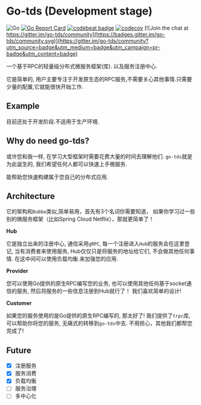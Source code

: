 # Go-tds (Development stage)

![Go](https://github.com/sdttttt/go-tds/workflows/Go/badge.svg)
[![Go Report Card](https://goreportcard.com/badge/github.com/sdttttt/go-tds)](https://goreportcard.com/report/github.com/sdttttt/go-tds)
[![codebeat badge](https://codebeat.co/badges/9040bc68-655c-4d3e-be12-661554bacecf)](https://codebeat.co/projects/github-com-sdttttt-go-tds-master)
[![codecov](https://codecov.io/gh/sdttttt/go-tds/branch/master/graph/badge.svg)](https://codecov.io/gh/sdttttt/go-tds) [![Join the chat at https://gitter.im/go-tds/community](https://badges.gitter.im/go-tds/community.svg)](https://gitter.im/go-tds/community?utm_source=badge&utm_medium=badge&utm_campaign=pr-badge&utm_content=badge)

一个基于RPC的轻量级分布式微服务框架(库).
以及服务注册中心.

它是简单的, 用户主要专注于开发原生态的RPC服务,不需要关心其他事情.只需要少量的配置,它就能很快开始工作.

## Example

目前还处于开发阶段.不适用于生产环境.

## Why do need go-tds?

或许您和我一样, 在学习大型框架时需要花费大量的时间去理解他们.
`go-tds`就是为此诞生的, 我们希望任何人都可以快速上手微服务.

能帮助您快速构建属于您自己的分布式应用.

## Architecture

它的架构和`Dubbo`类似,简单易用，首先有3个名词你需要知道，
如果你学习过一些别的微服务框架（比如Spring Cloud Netflix），那就更简单了！

**Hub** 

它是独立出来的注册中心, 通信采用`gRPC`, 
每一个注册进入`Hub`的服务会在这里登记, 当有消费者来使用服务, 
Hub仅仅只是将服务的地址给它们, 不会做其他任何事情. 
在这中间可以使用负载均衡.来加强您的应用.

**Provider** 

您可以使用Go提供的原生RPC编写您的业务,
也可以使用其他任何基于socket通信的服务,
然后将服务的一些信息注册到Hub就行了！
我们喜欢简单的设计!

**Customer**

如果您的服务使用的是Go提供的原生RPC编写的, 那太好了!
我们提供了`trpc`库, 可以帮助你将您的服务,
无痛式的转移到`go-tds`中去.
不用担心，其他我们都帮您完成了!

## Future

- [x] 注册服务
- [x] 服务消费
- [x] 负载均衡
- [ ] 服务治理
- [ ] 多中心化
